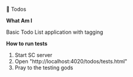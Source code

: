  Todos

__What Am I__

Basic Todo List application with tagging

__How to run tests__

1. Start SC server
1. Open "http://localhost:4020/todos/tests.html"
1. Pray to the testing gods